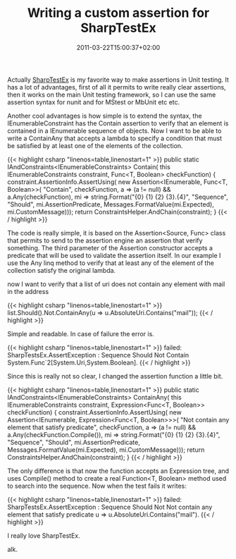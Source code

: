 ﻿---
title: "Writing a custom assertion for SharpTestEx"
description: ""
date: 2011-03-22T15:00:37+02:00
draft: false
tags: [Testing]
categories: [Testing]
---
Actually [SharpTestEx](http://sharptestex.codeplex.com/) is my favorite way to make assertions in Unit testing. It has a lot of advantages, first of all it permits to write really clear assertions, then it works on the main Unit testing framework, so I can use the same assertion syntax for nunit and for MStest or MbUnit etc etc.

Another cool advantages is how simple is to extend the syntax, the IEnumerableConstraint has the Contain assertion to verify that an element is contained in a IEnumerable sequence of objects. Now I want to be able to write a ContainAny that accepts a lambda to specify a condition that must be satisfied by at least one of the elements of the collection.

{{< highlight csharp "linenos=table,linenostart=1" >}}
public static IAndConstraints<IEnumerableConstraints<T>> Contain<T>(
this IEnumerableConstraints<T> constraint,
Func<T, Boolean> checkFunction)
{
constraint.AssertionInfo.AssertUsing(
new Assertion<IEnumerable<T>, Func<T, Boolean>>(
"Contain",
checkFunction,
a => (a != null) && a.Any(checkFunction),
mi =>
string.Format("{0} {1} {2} {3}.{4}",
"Sequence",
"Should",
mi.AssertionPredicate,
Messages.FormatValue(mi.Expected),
mi.CustomMessage)));
return ConstraintsHelper.AndChain(constraint);
}
{{< / highlight >}}

The code is really simple, it is based on the Assertion&lt;Source, Func&gt; class that permits to send to the assertion engine an assertion that verify something. The third parameter of the Assertion constructor accepts a predicate that will be used to validate the assertion itself. In our example I use the Any linq method to verify that at least any of the element of the collection satisfy the original lambda.

now I want to verify that a list of uri does not contain any element with mail in the address

{{< highlight csharp "linenos=table,linenostart=1" >}}
list.Should().Not.ContainAny(u => u.AbsoluteUri.Contains("mail"));
{{< / highlight >}}

Simple and readable. In case of failure the error is.

{{< highlight csharp "linenos=table,linenostart=1" >}}
failed: SharpTestsEx.AssertException : Sequence Should Not Contain System.Func`2[System.Uri,System.Boolean].
{{< / highlight >}}

Since this is really not so clear, I changed the assertion function a little bit.

{{< highlight csharp "linenos=table,linenostart=1" >}}
public static IAndConstraints<IEnumerableConstraints<T>> ContainAny<T>(
this IEnumerableConstraints<T> constraint,
Expression<Func<T, Boolean>> checkFunction)
{
constraint.AssertionInfo.AssertUsing(
new Assertion<IEnumerable<T>, Expression<Func<T, Boolean>>>(
"Not contain any element that satisfy predicate",
checkFunction,
a => (a != null) && a.Any(checkFunction.Compile()),
mi =>
string.Format("{0} {1} {2} {3}.{4}",
"Sequence",
"Should",
mi.AssertionPredicate,
Messages.FormatValue(mi.Expected),
mi.CustomMessage)));
return ConstraintsHelper.AndChain(constraint);
}
{{< / highlight >}}

The only difference is that now the function accepts an Expression tree, and uses Compile() method to create a real Function&lt;T, Boolean&gt; method used to search into the sequence. Now when the test fails it writes:

{{< highlight csharp "linenos=table,linenostart=1" >}}
failed: SharpTestsEx.AssertException : Sequence Should Not Not contain any element that satisfy predicate u => u.AbsoluteUri.Contains("mail").
{{< / highlight >}}

I really love SharpTestEx.

alk.
